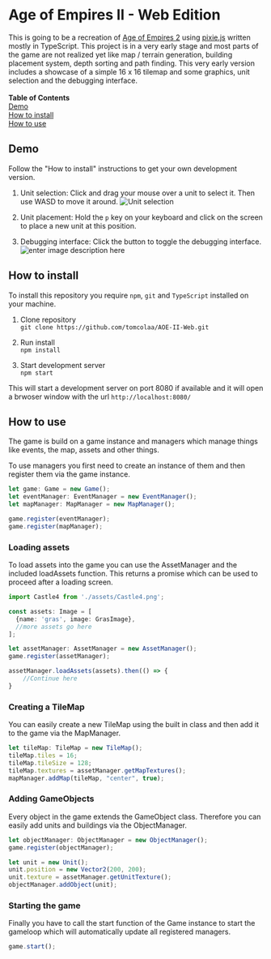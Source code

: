 # Age of Empires II - Web Edition
This is going to be a recreation of [Age of Empires 2](https://www.ageofempires.com/) using [pixie.js](https://www.pixijs.com/) written mostly in TypeScript. This project is in a very early stage and most parts of the game are not realized yet like map / terrain generation, building placement system, depth sorting and path finding. This very early version includes a showcase of a simple 16 x 16 tilemap and some graphics, unit selection and the debugging interface.
<br><br>
**Table of Contents**
<br>
<a href="#demo">Demo</a>
<br>
<a href="#install">How to install</a>
<br>
<a href="#use">How to use</a>

<div id="demo"></div>

## Demo
Follow the "How to install" instructions to get your own development version.
1. Unit selection: Click and drag your mouse over a unit to select it. Then use WASD to move it around.
	![Unit selection](https://i.ibb.co/wwqr1YK/s1.png)

2. Unit placement: Hold the `p` key on your keyboard and click on the screen to place a new unit at this position.
3. Debugging interface: Click the button to toggle the debugging interface.
	![enter image description here](https://i.ibb.co/hRrdF9s/s2.png)

<div id="install"></div>

## How to install
To install this repository you require `npm`, `git` and `TypeScript` installed on your machine.
1. Clone repository <br>
	`git clone https://github.com/tomcolaa/AOE-II-Web.git`

2. Run install <br>
	`npm install`

3. Start development server <br>
	`npm start`

This will start a development server on port 8080 if available and it will open a brwoser window with the url `http://localhost:8080/`

<div id="use"></div>

## How to use
The game is build on a game instance and managers which manage things like events, the map, assets and other things.

To use managers you first need to create an instance of them and then register them via the game instance.

```typescript
let game: Game = new Game();
let eventManager: EventManager = new EventManager();
let mapManager: MapManager = new MapManager();

game.register(eventManager);
game.register(mapManager);
```

### Loading assets
To load assets into the game you can use the AssetManager and the included loadAssets function. This returns a promise which can be used to proceed after a loading screen.
```typescript
import Castle4 from './assets/Castle4.png';

const assets: Image = [
  {name: 'gras', image: GrasImage},
  //more assets go here
];

let assetManager: AssetManager = new AssetManager();
game.register(assetManager);

assetManager.loadAssets(assets).then(() => {
	//Continue here
}
```

### Creating a TileMap
You can easily create a new TileMap using the built in class and then add it to the game via the MapManager.
```typescript
let tileMap: TileMap = new TileMap();
tileMap.tiles = 16;
tileMap.tileSize = 128;
tileMap.textures = assetManager.getMapTextures();
mapManager.addMap(tileMap, "center", true);
```

### Adding GameObjects
Every object in the game extends the GameObject class. Therefore you can easily add units and buildings via the ObjectManager.
```typescript
let objectManager: ObjectManager = new ObjectManager();
game.register(objectManager);

let unit = new Unit();
unit.position = new Vector2(200, 200);
unit.texture = assetManager.getUnitTexture();
objectManager.addObject(unit);
```

### Starting the game
Finally you have to call the start function of the Game instance to start the gameloop which will automatically update all registered managers.
```typescript
game.start();
```
